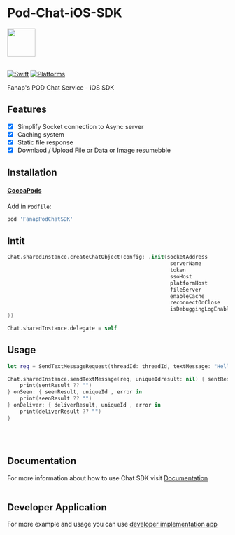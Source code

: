 # Pod-Chat-iOS-SDK
<img src="https://fanap.ir/images/fanap-logo.png" width="64" height="64" />
<br />
<br />

[![Swift](https://img.shields.io/badge/Swift-5+-orange?style=flat-square)](https://img.shields.io/badge/-Orange?style=flat-square)
[![Platforms](https://img.shields.io/badge/Platforms-iOS-yellowgreen?style=flat-square)](https://img.shields.io/badge/Platforms-macOS_iOS_tvOS_watchOS_Linux_Windows-Green?style=flat-square)

Fanap's POD Chat Service - iOS SDK
## Features

- [x] Simplify Socket connection to Async server
- [x] Caching system
- [x] Static file response
- [x] Downlaod / Upload File or Data or Image resumebble

## Installation

#### [CocoaPods](https://cocoapods.org) 

Add in `Podfile`:

```ruby
pod 'FanapPodChatSDK'
```

## Intit 

```swift
Chat.sharedInstance.createChatObject(config: .init(socketAddress          : socketAddresss,
                                                    serverName            : serverName,
                                                    token                 : token,
                                                    ssoHost               : ssoHost,
                                                    platformHost          : platformHost,
                                                    fileServer            : fileServer,
                                                    enableCache           : true,
                                                    reconnectOnClose      : true,
                                                    isDebuggingLogEnabled : true
))

Chat.sharedInstance.delegate = self
```

## Usage 
```swift
let req = SendTextMessageRequest(threadId: threadId, textMessage: "Hello World!", messageType: .TEXT)

Chat.sharedInstance.sendTextMessage(req, uniqueIdresult: nil) { sentResult, uniqueId , error in
    print(sentResult ?? "")
} onSeen: { seenResult, uniqueId , error in
    print(seenResult ?? "")
} onDeliver: { deliverResult, uniqueId , error in
    print(deliverResult ?? "")
}
```
<br/>
<br/>

## Documentation
For more information about how to use Chat SDK visit [Documentation](https://docs.pod.ir/v0.10.5.0/Chat/ios/9560/installation) 
<br/>
<br/>

## Developer Application 
For more example and usage you can use [developer implementation app](https://github.com/hamed8080/ChatImplementation)
